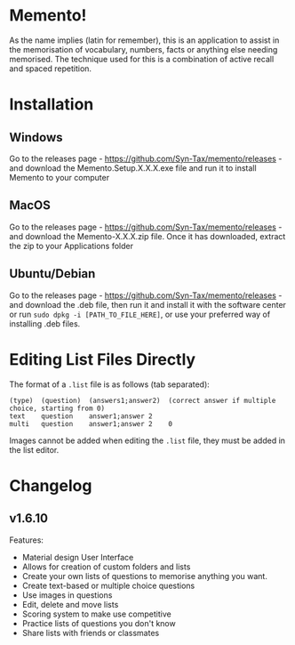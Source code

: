 # Memento!

As the name implies (latin for remember), this is an application to assist in the memorisation of vocabulary, numbers, facts or anything else needing memorised. The technique used for this is a combination of active recall and spaced repetition.

# Installation

## Windows

Go to the releases page - https://github.com/Syn-Tax/memento/releases - and download the Memento.Setup.X.X.X.exe file and run it to install Memento to your computer

## MacOS

Go to the releases page - https://github.com/Syn-Tax/memento/releases - and download the Memento-X.X.X.zip file. Once it has downloaded, extract the zip to your Applications folder

## Ubuntu/Debian

Go to the releases page - https://github.com/Syn-Tax/memento/releases - and download the .deb file, then run it and install it with the software center or run `sudo dpkg -i [PATH_TO_FILE_HERE]`, or use your preferred way of installing .deb files.

# Editing List Files Directly

The format of a `.list` file is as follows (tab separated):

```
(type)	(question)	(answers1;answer2)	(correct answer if multiple choice, starting from 0)
text	question	answer1;answer 2
multi	question	answer1;answer 2	0
```

Images cannot be added when editing the `.list` file, they must be added in the list editor.

# Changelog

## v1.6.10

Features:

- Material design User Interface
- Allows for creation of custom folders and lists
- Create your own lists of questions to memorise anything you want.
- Create text-based or multiple choice questions
- Use images in questions
- Edit, delete and move lists
- Scoring system to make use competitive
- Practice lists of questions you don't know
- Share lists with friends or classmates

